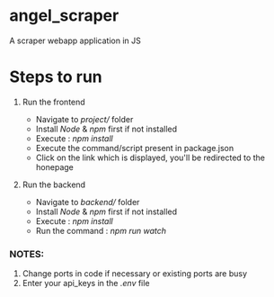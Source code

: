 # angel_scraper
A scraper webapp application in JS

# Steps to run
1. Run the frontend
    - Navigate to _project/_ folder
    - Install _Node_ & _npm_ first if not installed
    - Execute : _npm install_
    - Execute the command/script present in package.json
    - Click on the link which is displayed, you'll be redirected to the honepage

2. Run the backend
    - Navigate to _backend/_ folder
    - Install _Node_ & _npm_ first if not installed
    - Execute : _npm install_
    - Run the command : _npm run watch_

### NOTES:
1. Change ports in code if necessary or existing ports are busy
2. Enter your api_keys in the _.env_ file